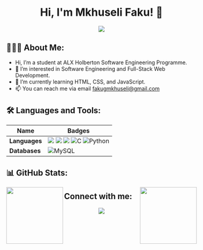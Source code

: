 <h1 align="center"> Hi, I'm Mkhuseli Faku! 👋</h1>
<p align="center">
  <a href="https://github.com/DenverCoder1/readme-typing-svg"><img src="https://readme-typing-svg.herokuapp.com?lines=Software+Engineer;Full-Stack+Web+Developer;&center=true&width=500&height=50"></a>
</p>

## 👨🏻‍💻 About Me:

-  Hi, I’m a student at ALX Holberton Software Engineering Programme.
- 👀 I’m interested in Software Engineering and Full-Stack Web Development.
- 🌱 I’m currently learning HTML, CSS, and JavaScript.
- 📫 You can reach me via email fakugmkhuseli@gmail.com

## 🛠 Languages and Tools:
Name | Badges
--- | ---
**Languages**  |  <img src="https://img.shields.io/badge/JavaScript-323330?style=for-the-badge&logo=javascript&logoColor=F7DF1E" /> <img src="https://img.shields.io/badge/CSS3-1572B6?style=for-the-badge&logo=css3&logoColor=white" /> <img src="https://img.shields.io/badge/HTML5-E34F26?style=for-the-badge&logo=html5&logoColor=white" /> ![C](https://img.shields.io/badge/c-%2300599C.svg?style=for-the-badge&logo=c&logoColor=white) <img alt="Python" src="https://img.shields.io/badge/Python-3776AB?style=for-the-badge&logo=python&logoColor=white" />
**Databases**  |  ![MySQL](https://img.shields.io/badge/mysql-%2300f.svg?style=for-the-badge&logo=mysql&logoColor=white)


## 📊 GitHub Stats:
<a href="https://github.com/anuraghazra/github-readme-stats">
  <img height="150px" align="left" src="https://github-readme-stats.vercel.app/api?username=fakugmkhuseli&show_icons=true&theme=jolly&layout=compact" />
</a>
<a href="https://github.com/anuraghazra/convoychat">
  <img height="150px" align="right" src="https://github-readme-stats.vercel.app/api/top-langs/?username=fakugmkhuseli&langs_count=8&theme=jolly&layout=compact" />
</a>

## Connect with me:

<p align="center">
  <!--- <a href = "https://www.linkedin.com/in/mkhuseli-faku-949438208/"><img src="https://img.icons8.com/fluent/48/000000/linkedin.png"/></a> --->
<a href = "https://mobile.twitter.com/fakugmkhuseli"><img src="https://img.icons8.com/fluent/48/000000/twitter.png"/></a>
</p>

<!---
fakugmkhuseli/fakugmkhuseli is a ✨ special ✨ repository because its `README.md` (this file) appears on your GitHub profile.
You can click the Preview link to take a look at your changes.
--->
